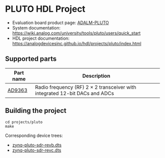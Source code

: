 # PLUTO HDL Project

- Evaluation board product page: [ADALM-PLUTO](https://www.analog.com/adalm-pluto)
- System documentation: https://wiki.analog.com/university/tools/pluto/users/quick_start
- HDL project documentation: https://analogdevicesinc.github.io/hdl/projects/pluto/index.html

## Supported parts

| Part name                                      | Description                                                  |
|------------------------------------------------|--------------------------------------------------------------|
| [AD9363](https://www.analog.com/ad9363)        | Radio frequency (RF) 2 × 2 transceiver with integrated 12-bit DACs and ADCs |                                        |

## Building the project

```
cd projects/pluto
make
```

Corresponding device trees:

- [zynq-pluto-sdr-revb.dts](https://github.com/analogdevicesinc/linux/blob/main/arch/arm/boot/dts/xilinx/zynq-pluto-sdr-revb.dts)
- [zynq-pluto-sdr-revc.dts](https://github.com/analogdevicesinc/linux/blob/main/arch/arm/boot/dts/xilinx/zynq-pluto-sdr-revc.dts)
